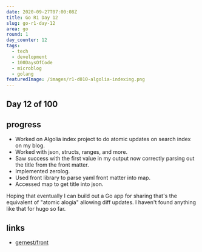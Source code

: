 ```yaml
---
date: 2020-09-27T07:00:08Z
title: Go R1 Day 12
slug: go-r1-day-12
area: go
round: 1
day_counter: 12
tags:
  - tech
  - development
  - 100DaysOfCode
  - microblog
  - golang
featuredImage: /images/r1-d010-algolia-indexing.png
---
```


## Day 12 of 100

## progress

- Worked on Algolia index project to do atomic updates on search index on my blog.
- Worked with json, structs, ranges, and more.
- Saw success with the first value in my output now correctly parsing out the title from the front matter.
- Implemented zerolog.
- Used front library to parse yaml front matter into map.
- Accessed map to get title into json.

Hoping that eventually I can build out a Go app for sharing that's the equivalent of "atomic alogia" allowing diff updates.
I haven't found anything like that for hugo so far.

## links

- [gernest/front](https://pkg.go.dev/github.com/gernest/front)
